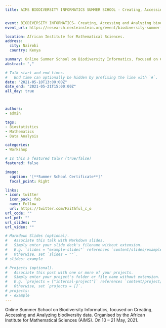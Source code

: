 ```yaml
---
title: AIMS BIODIVERSITY INFORMATICS SUMMER SCHOOL - Creating, Accessing and Analyzing Biodiversity Data


event: BIODIVERSITY INFORMATICS- Creating, Accessing and Analyzing biodiversity data                          
event_url: https://research.nexteinstein.org/event/biodiversity-summer-school/

location: African Institute for Mathematical Sciences. 
address:
  city: Nairobi
  country: Kenya

summary: Online Summer School on Biodiversity Informatics, focused on Creating, Accessing and Analyzing biodiversity data. Organised by the African Institute for Mathematical Sciences (AIMS). On 10 – 21 May, 2021.
abstract: "," 

# Talk start and end times.
#   End time can optionally be hidden by prefixing the line with `#`.
date: "2021-05-10T13:00:00Z"
date_end: "2021-05-21T15:00:00Z"
all_day: true



authors:
- admin

tags:
- Biostatistics
- Mathematics
- Data Analysis

categories:
- Workshop

# Is this a featured talk? (true/false)
featured: false

image:
  caption: '[**Summer School Certificate**]'
  focal_point: Right

links:
- icon: twitter
  icon_pack: fab
  name: Follow
  url: https://twitter.com/Faithful_c_o
url_code: ""
url_pdf: ""
url_slides: ""
url_video: ""

# Markdown Slides (optional).
#   Associate this talk with Markdown slides.
#   Simply enter your slide deck's filename without extension.
#   E.g. `slides = "example-slides"` references `content/slides/example-slides.md`.
#   Otherwise, set `slides = ""`.
# slides: example

# Projects (optional).
#   Associate this post with one or more of your projects.
#   Simply enter your project's folder or file name without extension.
#   E.g. `projects = ["internal-project"]` references `content/project/deep-learning/index.md`.
#   Otherwise, set `projects = []`.
# projects:
# - example
---
```


Online Summer School on Biodiversity Informatics, focused on Creating, Accessing and Analyzing biodiversity data. Organised by the African Institute for Mathematical Sciences (AIMS). On 10 – 21 May, 2021.
